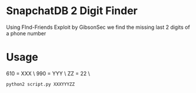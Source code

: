 SnapchatDB 2 Digit Finder
================

Using FInd-Friends Exploit by GibsonSec we find the missing last 2 digits of a phone number


Usage
=====

610 = XXX \\
990 = YYY \\
ZZ  = 22 \\

`python2 script.py XXXYYYZZ`